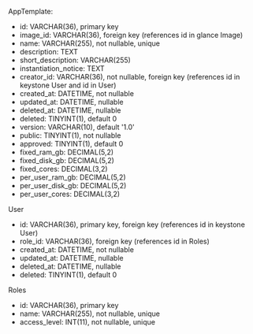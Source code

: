 AppTemplate:
- id: VARCHAR(36), primary key
- image_id: VARCHAR(36), foreign key (references id in glance Image)
- name: VARCHAR(255), not nullable, unique
- description: TEXT
- short_description: VARCHAR(255)
- instantiation_notice: TEXT
- creator_id: VARCHAR(36), not nullable, foreign key (references id in keystone User and id in User)
- created_at: DATETIME, not nullable
- updated_at: DATETIME, nullable
- deleted_at: DATETIME, nullable
- deleted: TINYINT(1), default 0
- version: VARCHAR(10), default '1.0'
- public: TINYINT(1), not nullable
- approved: TINYINT(1), default 0
- fixed_ram_gb: DECIMAL(5,2)
- fixed_disk_gb: DECIMAL(5,2)
- fixed_cores: DECIMAL(3,2)
- per_user_ram_gb: DECIMAL(5,2)
- per_user_disk_gb: DECIMAL(5,2)
- per_user_cores: DECIMAL(3,2)


User
- id: VARCHAR(36), primary key, foreign key (references id in keystone User)
- role_id: VARCHAR(36), foreign key (references id in Roles)
- created_at: DATETIME, not nullable
- updated_at: DATETIME, nullable
- deleted_at: DATETIME, nullable
- deleted: TINYINT(1), default 0

Roles
- id: VARCHAR(36), primary key
- name: VARCHAR(255), not nullable, unique
- access_level: INT(11), not nullable, unique
